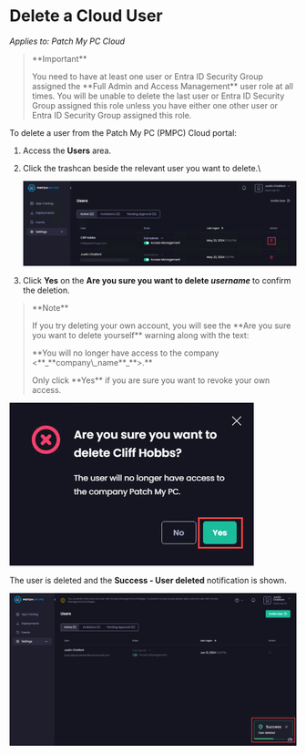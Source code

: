 # Delete a Cloud User

_Applies to: Patch My PC Cloud_

<blockquote class="wp-block-quote">
<p>**Important**</p>
<p>You need to have at least one user or Entra ID Security Group assigned the **Full Admin and Access Management** user role at all times. You will be unable to delete the last user or Entra ID Security Group assigned this role unless you have either one other user or Entra ID Security Group assigned this role.</p>
</blockquote>

To delete a user from the Patch My PC (PMPC) Cloud portal:

1. Access the **Users** area.
2.  Click the trashcan beside the relevant user you want to delete.\


    ![Clicking the trashcan beside the user to be deleted](/_images/image-(781).png "Clicking the trashcan beside the user to be deleted")
3. Click **Yes** on the **Are you sure you want to delete&#x20;**_**username**_ to confirm the deletion.

<blockquote class="wp-block-quote">
<p>**Note**</p>
<p>If you try deleting your own account, you will see the **Are you sure you want to delete yourself** warning along with the text:</p>
<p>**You will no longer have access to the company <**_**company\_name**_**>.**</p>
<p>Only click **Yes** if you are sure you want to revoke your own access.</p>
</blockquote>

![Clicking "Yes" to confirm the deletion of the user](/_images/image-(782).png "Clicking “Yes” to confirm the deletion of the user")

The user is deleted and the **Success - User deleted** notification is shown.

![Confirmation of the user being deleted](/_images/image-(729).png "Confirmation of the user being deleted")